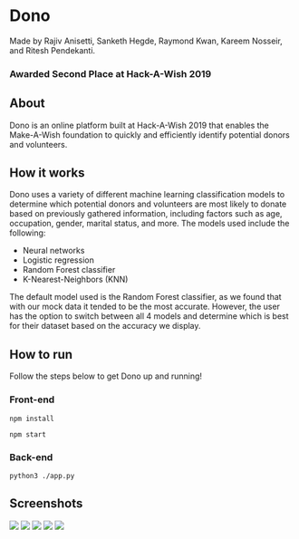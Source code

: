# Dono

Made by Rajiv Anisetti, Sanketh Hegde, Raymond Kwan, Kareem Nosseir, and Ritesh Pendekanti.

###  Awarded Second Place at Hack-A-Wish 2019


## About
Dono is an online platform built at Hack-A-Wish 2019 that enables the Make-A-Wish foundation to quickly and efficiently identify potential donors and volunteers.

## How it works
Dono uses a variety of different machine learning classification models to determine which potential donors and volunteers are most likely to donate based on previously gathered information, including factors such as age, occupation, gender, marital status, and more. The models used include the following:

* Neural networks
* Logistic regression
* Random Forest classifier
* K-Nearest-Neighbors (KNN)

The default model used is the Random Forest classifier, as we found that with our mock data it tended to be the most accurate. However, the user has the option to switch between all 4 models and determine which is best for their dataset based on the accuracy we display.

## How to run
Follow the steps below to get Dono up and running!

### Front-end
`npm install`

`npm start`

### Back-end
`python3 ./app.py`


## Screenshots
![](https://i.imgur.com/NCggqOe.png)
![](https://i.imgur.com/jttSBKB.png)
![](https://i.imgur.com/GCktCmQ.png)
![](https://i.imgur.com/DI5kUtv.png)
![](https://i.imgur.com/aGGaJFu.png)
